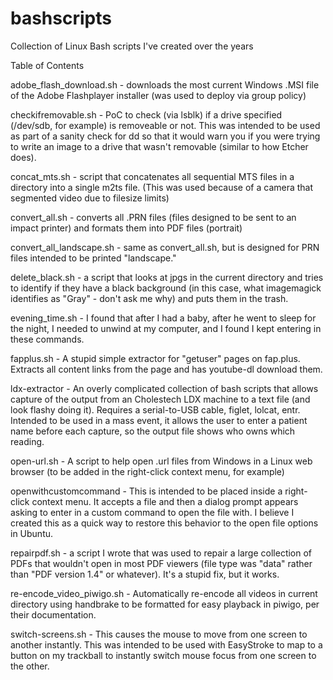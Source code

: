 # bashscripts
Collection of Linux Bash scripts I've created over the years

Table of Contents

adobe_flash_download.sh - downloads the most current Windows .MSI file of the Adobe Flashplayer installer (was used to deploy via group policy)

checkifremovable.sh - PoC to check (via lsblk) if a drive specified (/dev/sdb, for example) is removeable or not.  This was intended to be used as part of a sanity check for dd so that it would warn you if you were trying to write an image to a drive that wasn't removable (similar to how Etcher does).

concat_mts.sh - script that concatenates all sequential MTS files in a directory into a single m2ts file.  (This was used because of a camera that segmented video due to filesize limits)

convert_all.sh - converts all .PRN files (files designed to be sent to an impact printer) and formats them into PDF files (portrait)

convert_all_landscape.sh - same as convert_all.sh, but is designed for PRN files intended to be printed "landscape."

delete_black.sh - a script that looks at jpgs in the current directory and tries to identify if they have a black background (in this case, what imagemagick identifies as "Gray" - don't ask me why) and puts them in the trash.

evening_time.sh - I found that after I had a baby, after he went to sleep for the night, I needed to unwind at my computer, and I found I kept entering in these commands.

fapplus.sh - A stupid simple extractor for "getuser" pages on fap.plus.  Extracts all content links from the page and has youtube-dl download them.

ldx-extractor - An overly complicated collection of bash scripts that allows capture of the output from an Cholestech LDX machine to a text file (and look flashy doing it).  Requires a serial-to-USB cable, figlet, lolcat, entr.  Intended to be used in a mass event, it allows the user to enter a patient name before each capture, so the output file shows who owns which reading.

open-url.sh - A script to help open .url files from Windows in a Linux web browser (to be added in the right-click context menu, for example)

openwithcustomcommand - This is intended to be placed inside a right-click context menu.  It accepts a file and then a dialog prompt appears asking to enter in a custom command to open the file with.  I believe I created this as a quick way to restore this behavior to the open file options in Ubuntu.

repairpdf.sh - a script I wrote that was used to repair a large collection of PDFs that wouldn't open in most PDF viewers (file type was "data" rather than "PDF version 1.4" or whatever).  It's a stupid fix, but it works.

re-encode_video_piwigo.sh - Automatically re-encode all videos in current directory using handbrake to be formatted for easy playback in piwigo, per their documentation.

switch-screens.sh - This causes the mouse to move from one screen to another instantly.  This was intended to be used with EasyStroke to map to a button on my trackball to instantly switch mouse focus from one screen to the other.
